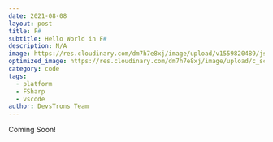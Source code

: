 ```yaml
---
date: 2021-08-08
layout: post
title: F#
subtitle: Hello World in F#
description: N/A
image: https://res.cloudinary.com/dm7h7e8xj/image/upload/v1559820489/js-code_n83m7a.jpg
optimized_image: https://res.cloudinary.com/dm7h7e8xj/image/upload/c_scale,w_380/v1559820489/js-code_n83m7a.jpg
category: code
tags:
  - platform
  - FSharp
  - vscode
author: DevsTrons Team
---
```


Coming Soon!